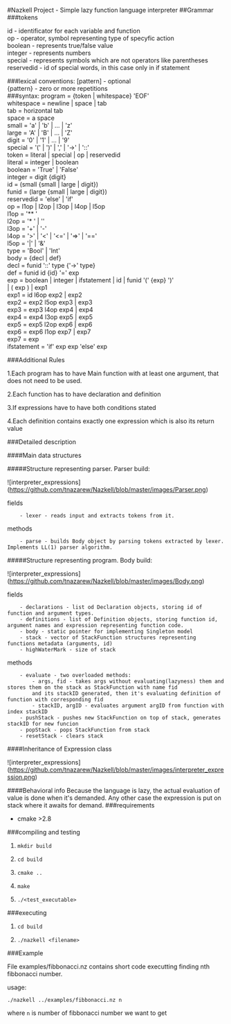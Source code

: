 #Nazkell Project - Simple lazy function language interpreter
##Grammar 
###tokens

  id - identificator for each variable and function  
  op - operator, symbol representing type of specyfic action  
  boolean - represents true/false value  
  integer - represents numbers  
  special - represents symbols which are not operators like parentheses  
  reservedid - id of special words, in this case only in if statement  

###lexical conventions:
  [pattern] - optional  
  {pattern} - zero or more repetitions   
###syntax:
  program     = {token | whitespace} 'EOF'  
  whitespace  = newline | space | tab  
  tab         = horizontal tab  
  space       = a space  
  small       = 'a' | 'b' | ... | 'z'  
  large       = 'A' | 'B' | ... | 'Z'  
  digit       = '0' | '1' | ... | '9'  
  special     = '(' | ')' | ',' | '->' | '::'  
  token       =	literal | special | op | reservedid  
  literal     = integer | boolean  
  boolean     = 'True' | 'False'  
  integer     = digit {digit}  
  id          = (small {small | large | digit})  
  funid       = (large {small | large | digit})  
  reservedid  = 'else' | 'if'  
  op          = l1op | l2op | l3op | l4op | l5op  
  l1op        = '** '  
  l2op        = '* ' | '\'  
  l3op        = '+' | '-'  
  l4op        = '>' | '<' | '<=' | '=>' | '=='  
  l5op        = '|' | '&'  
  type        = 'Bool' | 'Int'  
  body        = {decl | def}  
  decl        = funid '::' type {'->' type}  
  def         = funid id {id} '=' exp  
  exp         = boolean | integer | ifstatement | id | funid '(' {exp} ')'  
                | ( exp ) | exp1  
  exp1        = id l6op exp2 | exp2  
  exp2        = exp2 l5op exp3 | exp3  
  exp3        = exp3 l4op exp4 | exp4  
  exp4        = exp4 l3op exp5 | exp5  
  exp5        = exp5 l2op exp6 | exp6  
  exp6        = exp6 l1op exp7 | exp7  
  exp7        = exp  
  ifstatement = 'if' exp exp 'else' exp  

###Additional Rules

1.Each program has to have Main function with at least one argument, that does not need to be used.

2.Each function has to have declaration and definition

3.If expressions have to have both conditions stated

4.Each definition contains exactly one expression which is also its return value

###Detailed description

####Main data structures

   #####Structure representing parser. Parser build:
   
   ![interpreter_expressions]
      (https://github.com/tnazarew/Nazkell/blob/master/images/Parser.png)

   fields
        
        - lexer - reads input and extracts tokens from it.
   
   methods
        
        - parse - builds Body object by parsing tokens extracted by lexer. Implements LL(1) parser algorithm.
   
   
   #####Structure representing program. Body build:
   
   ![interpreter_expressions]
      (https://github.com/tnazarew/Nazkell/blob/master/images/Body.png)

   fields
        
        - declarations - list od Declaration objects, storing id of function and argument types.
        - definitions - list of Definition objects, storing function id, argument names and expression representing function code.
        - body - static pointer for implementing Singleton model
        - stack - vector of StackFunction structures representing functions metadata (arguments, id)
        - highWaterMark - size of stack
   methods
   
        - evaluate - two overloaded methods:
            - args, fid - takes args without evaluating(lazyness) them and stores them on the stack as StackFunction with name fid
            and its stackID generated, then it's evaluating definition of function with corresponding fid
            - stackID, argID - evaluates argument argID from function with index stackID
        - pushStack - pushes new StackFunction on top of stack, generates stackID for new funcion
        - popStack - pops StackFunction from stack
        - resetStack - clears stack

   
   ####Inheritance of Expression class 
   
   ![interpreter_expressions]
   (https://github.com/tnazarew/Nazkell/blob/master/images/interpreter_expression.png)
   
   
   
   
   ####Behavioral info
   Because the language is lazy, the actual evaluation of value is done when it's demanded. Any other case the expression is put on stack where it awaits for demand.
###requirements

- cmake >2.8

###compiling and testing
1. `mkdir build`

2. `cd build`

3. `cmake ..`

4. `make`

5. `./<test_executable>`

###executing

1. `cd build`

2. `./nazkell <filename>`

###Example

File examples/fibbonacci.nz contains short code executting finding nth fibbonacci number.

usage:

`./nazkell ../examples/fibbonacci.nz n`

where `n` is number of fibbonacci number we want to get
